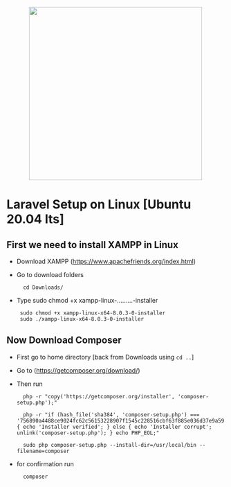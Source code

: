 <p align="center"><a href="https://laravel.com" target="_blank"><img src="https://raw.githubusercontent.com/laravel/art/master/logo-lockup/5%20SVG/2%20CMYK/1%20Full%20Color/laravel-logolockup-cmyk-red.svg" width="400"></a></p>

# Laravel Setup on Linux [Ubuntu 20.04 lts]

## First we need to install XAMPP in Linux
* Download XAMPP (https://www.apachefriends.org/index.html)
* Go to download folders

        cd Downloads/
        
 * Type sudo chmod +x xampp-linux-.........-installer
 
        sudo chmod +x xampp-linux-x64-8.0.3-0-installer
        sudo ./xampp-linux-x64-8.0.3-0-installer
## Now Download Composer
* First go to home directory [back from Downloads using `cd ..`]
* Go to (https://getcomposer.org/download/)
* Then run

        php -r "copy('https://getcomposer.org/installer', 'composer-setup.php');" 
        
        php -r "if (hash_file('sha384', 'composer-setup.php') === '756890a4488ce9024fc62c56153228907f1545c228516cbf63f885e036d37e9a59d27d63f46af1d4d07ee0f76181c7d3') { echo 'Installer verified'; } else { echo 'Installer corrupt'; unlink('composer-setup.php'); } echo PHP_EOL;"
        
        sudo​ php composer-setup.php --install-dir=/usr/local/bin --filename=composer
* for confirmation run

        composer

